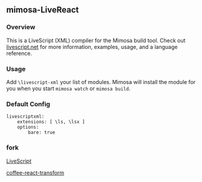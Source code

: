 ## mimosa-LiveReact

### Overview

This is a LiveScript (XML) compiler for the Mimosa build tool.
Check out [livescript.net](http://livescript.net) for more information, examples, usage, and a language reference.

### Usage

Add `\livescript-xml` your list of modules. Mimosa will install the module for you when you start `mimosa watch` or `mimosa build`.

### Default Config

    livescriptxml:
        extensions: [ \ls, \lsx ]
        options:
            bare: true

### fork

[LiveScript](https://github.com/gkz/LiveScript)

[coffee-react-transform](https://github.com/jsdf/coffee-react-transform)
